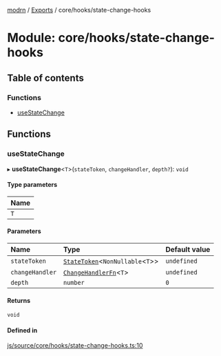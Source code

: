 [modrn](../README.md) / [Exports](../modules.md) / core/hooks/state-change-hooks

# Module: core/hooks/state-change-hooks

## Table of contents

### Functions

- [useStateChange](core_hooks_state_change_hooks.md#usestatechange)

## Functions

### useStateChange

▸ **useStateChange**<`T`\>(`stateToken`, `changeHandler`, `depth?`): `void`

#### Type parameters

| Name |
| :------ |
| `T` |

#### Parameters

| Name | Type | Default value |
| :------ | :------ | :------ |
| `stateToken` | [`StateToken`](util_state.md#statetoken)<`NonNullable`<`T`\>\> | `undefined` |
| `changeHandler` | [`ChangeHandlerFn`](core_hooks_change_hooks.md#changehandlerfn)<`T`\> | `undefined` |
| `depth` | `number` | `0` |

#### Returns

`void`

#### Defined in

[js/source/core/hooks/state-change-hooks.ts:10](https://github.com/alexbfr/modrn/blob/e23b9e9/modrn.ts/js/source/core/hooks/state-change-hooks.ts#L10)
